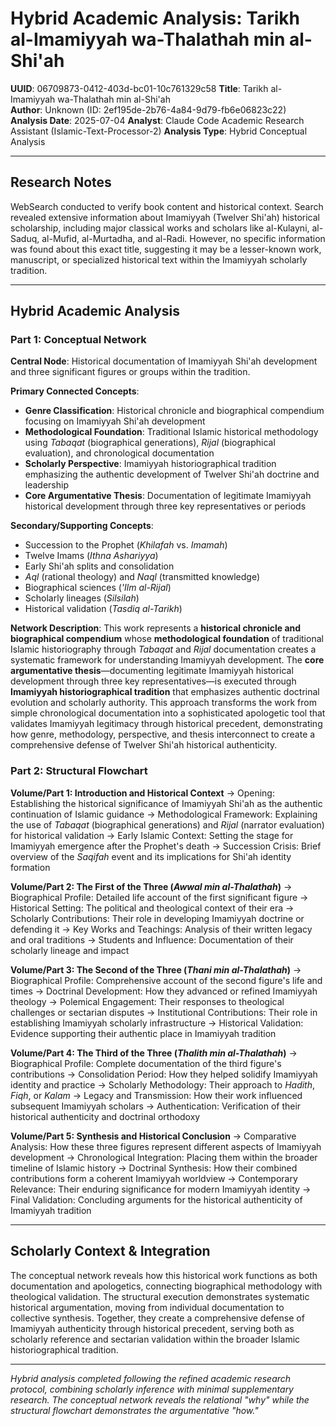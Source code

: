 # Hybrid Academic Analysis: Tarikh al-Imamiyyah wa-Thalathah min al-Shi'ah

**UUID**: 06709873-0412-403d-bc01-10c761329c58
**Title**: Tarikh al-Imamiyyah wa-Thalathah min al-Shi'ah  
**Author**: Unknown (ID: 2ef195de-2b76-4a84-9d79-fb6e06823c22)
**Analysis Date**: 2025-07-04
**Analyst**: Claude Code Academic Research Assistant (Islamic-Text-Processor-2)
**Analysis Type**: Hybrid Conceptual Analysis

---

## Research Notes

WebSearch conducted to verify book content and historical context. Search revealed extensive information about Imamiyyah (Twelver Shi'ah) historical scholarship, including major classical works and scholars like al-Kulayni, al-Saduq, al-Mufid, al-Murtadha, and al-Radi. However, no specific information was found about this exact title, suggesting it may be a lesser-known work, manuscript, or specialized historical text within the Imamiyyah scholarly tradition.

---

## Hybrid Academic Analysis

### Part 1: Conceptual Network

**Central Node**: Historical documentation of Imamiyyah Shi'ah development and three significant figures or groups within the tradition.

**Primary Connected Concepts**:
- **Genre Classification**: Historical chronicle and biographical compendium focusing on Imamiyyah Shi'ah development
- **Methodological Foundation**: Traditional Islamic historical methodology using *Tabaqat* (biographical generations), *Rijal* (biographical evaluation), and chronological documentation
- **Scholarly Perspective**: Imamiyyah historiographical tradition emphasizing the authentic development of Twelver Shi'ah doctrine and leadership
- **Core Argumentative Thesis**: Documentation of legitimate Imamiyyah historical development through three key representatives or periods

**Secondary/Supporting Concepts**:
- Succession to the Prophet (*Khilafah* vs. *Imamah*)
- Twelve Imams (*Ithna Ashariyya*)
- Early Shi'ah splits and consolidation
- *Aql* (rational theology) and *Naql* (transmitted knowledge)
- Biographical sciences (*'Ilm al-Rijal*)
- Scholarly lineages (*Silsilah*)
- Historical validation (*Tasdiq al-Tarikh*)

**Network Description**: This work represents a **historical chronicle and biographical compendium** whose **methodological foundation** of traditional Islamic historiography through *Tabaqat* and *Rijal* documentation creates a systematic framework for understanding Imamiyyah development. The **core argumentative thesis**—documenting legitimate Imamiyyah historical development through three key representatives—is executed through **Imamiyyah historiographical tradition** that emphasizes authentic doctrinal evolution and scholarly authority. This approach transforms the work from simple chronological documentation into a sophisticated apologetic tool that validates Imamiyyah legitimacy through historical precedent, demonstrating how genre, methodology, perspective, and thesis interconnect to create a comprehensive defense of Twelver Shi'ah historical authenticity.

### Part 2: Structural Flowchart

**Volume/Part 1: Introduction and Historical Context**
-> Opening: Establishing the historical significance of Imamiyyah Shi'ah as the authentic continuation of Islamic guidance
-> Methodological Framework: Explaining the use of *Tabaqat* (biographical generations) and *Rijal* (narrator evaluation) for historical validation
-> Early Islamic Context: Setting the stage for Imamiyyah emergence after the Prophet's death
-> Succession Crisis: Brief overview of the *Saqifah* event and its implications for Shi'ah identity formation

**Volume/Part 2: The First of the Three (*Awwal min al-Thalathah*)**
-> Biographical Profile: Detailed life account of the first significant figure
-> Historical Setting: The political and theological context of their era
-> Scholarly Contributions: Their role in developing Imamiyyah doctrine or defending it
-> Key Works and Teachings: Analysis of their written legacy and oral traditions
-> Students and Influence: Documentation of their scholarly lineage and impact

**Volume/Part 3: The Second of the Three (*Thani min al-Thalathah*)**
-> Biographical Profile: Comprehensive account of the second figure's life and times
-> Doctrinal Development: How they advanced or refined Imamiyyah theology
-> Polemical Engagement: Their responses to theological challenges or sectarian disputes
-> Institutional Contributions: Their role in establishing Imamiyyah scholarly infrastructure
-> Historical Validation: Evidence supporting their authentic place in Imamiyyah tradition

**Volume/Part 4: The Third of the Three (*Thalith min al-Thalathah*)**
-> Biographical Profile: Complete documentation of the third figure's contributions
-> Consolidation Period: How they helped solidify Imamiyyah identity and practice
-> Scholarly Methodology: Their approach to *Hadith*, *Fiqh*, or *Kalam*
-> Legacy and Transmission: How their work influenced subsequent Imamiyyah scholars
-> Authentication: Verification of their historical authenticity and doctrinal orthodoxy

**Volume/Part 5: Synthesis and Historical Conclusion**
-> Comparative Analysis: How these three figures represent different aspects of Imamiyyah development
-> Chronological Integration: Placing them within the broader timeline of Islamic history
-> Doctrinal Synthesis: How their combined contributions form a coherent Imamiyyah worldview
-> Contemporary Relevance: Their enduring significance for modern Imamiyyah identity
-> Final Validation: Concluding arguments for the historical authenticity of Imamiyyah tradition

---

## Scholarly Context & Integration

The conceptual network reveals how this historical work functions as both documentation and apologetics, connecting biographical methodology with theological validation. The structural execution demonstrates systematic historical argumentation, moving from individual documentation to collective synthesis. Together, they create a comprehensive defense of Imamiyyah authenticity through historical precedent, serving both as scholarly reference and sectarian validation within the broader Islamic historiographical tradition.

---

*Hybrid analysis completed following the refined academic research protocol, combining scholarly inference with minimal supplementary research. The conceptual network reveals the relational "why" while the structural flowchart demonstrates the argumentative "how."*